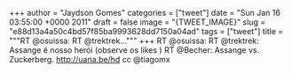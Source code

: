 
+++
author = "Jaydson Gomes"
categories = ["tweet"]
date = "Sun Jan 16 03:55:00 +0000 2011"
draft = false
image = "{TWEET_IMAGE}"
slug = "e88d13a4a50c4bd57f85ba9993628dd7150a04ad"
tags = ["tweet"]
title = """RT @osuissa: RT @trektrek..."""
+++
RT @osuissa: RT @trektrek: Assange é nosso herói (observe os likes ) RT @Becher: Assange vs. Zuckerberg. http://uana.be/hd cc @tiagomx

